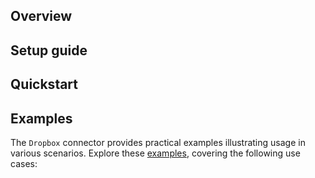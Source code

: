 ## Overview

[//]: # (TODO: Add overview mentioning the purpose of the module, supported REST API versions, and other high-level details.)

## Setup guide

[//]: # (TODO: Add detailed steps to obtain credentials and configure the module.)

## Quickstart

[//]: # (TODO: Add a quickstart guide to demonstrate a basic functionality of the module, including sample code snippets.)

## Examples

The `Dropbox` connector provides practical examples illustrating usage in various scenarios. Explore these [examples](https://github.com/module-ballerinax-dropbox/tree/main/examples/), covering the following use cases:

[//]: # (TODO: Add examples)
